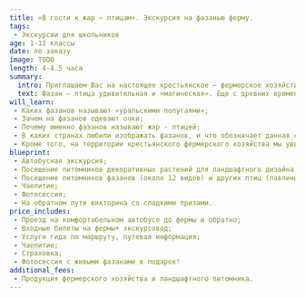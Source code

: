 ```yaml
---
title: «В гости к жар – птицам». Экскурсия на фазанью ферму.
tags:
 - Экскурсии для школьников
age: 1-11 классы
date: по заказу
image: TODO
length: 4-4.5 часа
summary:
  intro: Приглашаем Вас на настоящее крестьянское – фермерское хозяйства «Фазанья ферма».
  text: Фазан – птица удивительная и «магическая». Еще с древних времен ее отожествляли с мифическим фениксом – сладкоголосой птицей счастья. Фазаны  - это обилие красок, множество необычных форм, симфонии голосов, грациозность походки. Теперь эта чудо - птица с горящими на солнце перьями живет и в Прикамье.
will_learn:
 - Каких фазанов называют «уральскими попугаями»;
 - Зачем на фазанов одевают очки;
 - Почему именно фазанов называют жар - птицей;
 - В каких странах любили изображать фазанов, и что обозначает данная символика.
 - Кроме того, на территории крестьянского фермерского хозяйства мы увидим как выращивают растения для ландшафтного дизайна и познакомимся с профессиями фермера, биолога, садовника, цветовода.
blueprint:
 - Автобусная экскурсия;
 - Посещение питомников декоративных растений для ландшафтного дизайна;
 - Посещение питомников фазанов (около 12 видов) и других птиц (павлины, кеклики, куропатки и декоративные куры);
 - Чаепитие;
 - Фотосессия;
 - На обратном пути викторина со сладкими призами.
price_includes:
 - Проезд на комфортабельном автобусе до фермы и обратно;
 - Входные билеты на фермы+ экскурсовод;
 - Услуги гида по маршруту, путевая информация;
 - Чаепитие;
 - Страховка;
 - Фотосессия с живыми фазанами в подарок!
additional_fees:
 - Продукция фермерского хозяйства и ландшафтного питомника.
---
```

